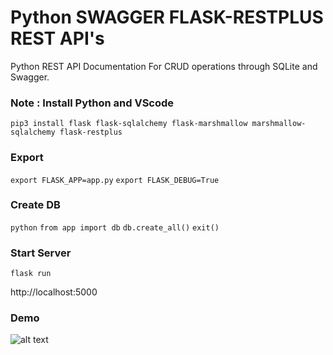# Python SWAGGER FLASK-RESTPLUS REST API's
Python REST API Documentation For CRUD operations through SQLite and Swagger.

### Note : Install Python and VScode
```pip3 install flask flask-sqlalchemy flask-marshmallow marshmallow-sqlalchemy flask-restplus```

### Export 
```export FLASK_APP=app.py```
```export FLASK_DEBUG=True```

### Create DB 
```python```
```from app import db```
``` db.create_all() ``` 
``` exit() ``` 

### Start Server
```flask run```

http://localhost:5000

### Demo

![alt text](https://user-images.githubusercontent.com/16520789/71379171-611eab00-25f0-11ea-92d8-28c7d479d475.png "Node File Explorer")